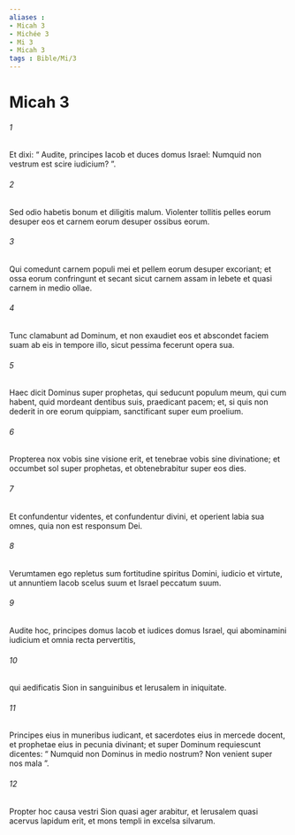 ```yaml
---
aliases : 
- Micah 3
- Michée 3
- Mi 3
- Micah 3
tags : Bible/Mi/3
---
```


# Micah 3

###### 1
Et dixi: “ Audite, principes Iacob et duces domus Israel: Numquid non vestrum est scire iudicium? ”.
###### 2
Sed odio habetis bonum et diligitis malum. Violenter tollitis pelles eorum desuper eos et carnem eorum desuper ossibus eorum.
###### 3
Qui comedunt carnem populi mei et pellem eorum desuper excoriant; et ossa eorum confringunt et secant sicut carnem assam in lebete et quasi carnem in medio ollae.
###### 4
Tunc clamabunt ad Dominum, et non exaudiet eos et abscondet faciem suam ab eis in tempore illo, sicut pessima fecerunt opera sua.
###### 5
Haec dicit Dominus super prophetas, qui seducunt populum meum, qui cum habent, quid mordeant dentibus suis, praedicant pacem; et, si quis non dederit in ore eorum quippiam, sanctificant super eum proelium.
###### 6
Propterea nox vobis sine visione erit, et tenebrae vobis sine divinatione; et occumbet sol super prophetas, et obtenebrabitur super eos dies.
###### 7
Et confundentur videntes, et confundentur divini, et operient labia sua omnes, quia non est responsum Dei.
###### 8
Verumtamen ego repletus sum fortitudine spiritus Domini, iudicio et virtute, ut annuntiem Iacob scelus suum et Israel peccatum suum.
###### 9
Audite hoc, principes domus Iacob et iudices domus Israel, qui abominamini iudicium et omnia recta pervertitis,
###### 10
qui aedificatis Sion in sanguinibus et Ierusalem in iniquitate.
###### 11
Principes eius in muneribus iudicant, et sacerdotes eius in mercede docent, et prophetae eius in pecunia divinant; et super Dominum requiescunt dicentes: “ Numquid non Dominus in medio nostrum? Non venient super nos mala ”.
###### 12
Propter hoc causa vestri Sion quasi ager arabitur, et Ierusalem quasi acervus lapidum erit, et mons templi in excelsa silvarum.
